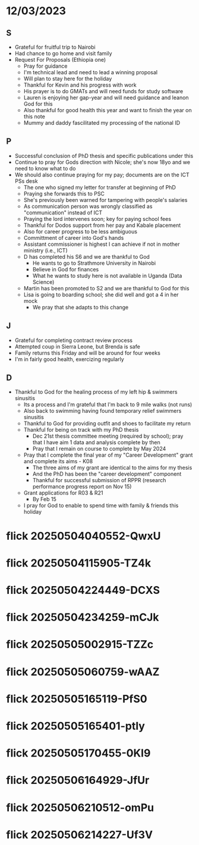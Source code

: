 # 12/03/2023
## S
- Grateful for fruitful trip to Nairobi
- Had chance to go home and visit family
- Request For Proposals (Ethiopia one)
  - Pray for guidance
  - I'm technical lead and need to lead a winning proposal
  - Will plan to stay here for the holiday
  - Thankful for Kevin and his progress with work
  - His prayer is to do GMATs and will need funds for study software
  - Lauren is enjoying her gap-year and will need guidance and leanon God for this
  - Also thankful for good health this year and want to finish the year on this note
  - Mummy and daddy fascilitated my processing of the national ID
    
## P
- Successful conclusion of PhD thesis and specific publications under this
- Continue to pray for Gods direction with Nicole; she's now 18yo and we need to know what to do
- We should also continue praying for my pay; documents are on the ICT PSs desk
  - The one who signed my letter for transfer at beginning of PhD
  - Praying she forwards this to PSC
  - She's previously been warned for tampering with people's salaries
  - As communication person was wrongly classified as "communication" instead of ICT
  - Praying the lord intervenes soon; key for paying school fees
  - Thankful for Dodos support from her pay and Kabale placement
  - Also for career progress to be less ambiguous
  - Committment of career into God's hands
  - Assistant commissioner is highest I can achieve if not in mother ministry (i.e., ICT)
  - D has completed his S6 and we are thankful to God
    - He wants to go to Strathmore University in Nairobi
    - Believe in God for finances
    - What he wants to study here is not available in Uganda (Data Science)
  - Martin has been promoted to S2 and we are thankful to God for this
  - Lisa is going to boarding school; she did well and got a 4 in her mock
    - We pray that she adapts to this change
  
## J
- Grateful for completing contract review process
- Attempted coup in Sierra Leone, but Brenda is safe
- Family returns this Friday and will be around for four weeks
- I'm in fairly good health, exercizing regularly


## D
- Thankful to God for the healing process of my left hip & swimmers sinusitis
  - Its a process and I'm grateful that I'm back to 9 mile walks (not runs)
  - Also back to swimming having found temporary relief swimmers sinusitis
  - Thankful to God for  providing outfit and shoes to facilitate my return
  - Thankful for being on track with my PhD thesis
    - Dec 21st thesis committee meeting (required by school); pray that I have aim 1 data and analysis complete by then
    - Pray that I remain on course to complete by May 2024
  - Pray that I complete the final year of my "Career Development" grant and complete its aims - K08
    - The three aims of my grant are identical to the aims for my thesis
    - And the PhD has been the "career development" component
    - Thankful for successful submission of RPPR (research performance progress report on Nov 15)
  - Grant applications for R03 & R21
    - By Feb 15
  - I pray for God to enable to spend time with family & friends this holiday
# flick 20250504040552-QwxU
# flick 20250504115905-TZ4k
# flick 20250504224449-DCXS
# flick 20250504234259-mCJk
# flick 20250505002915-TZZc
# flick 20250505060759-wAAZ
# flick 20250505165119-PfS0
# flick 20250505165401-ptIy
# flick 20250505170455-0KI9
# flick 20250506164929-JfUr
# flick 20250506210512-omPu
# flick 20250506214227-Uf3V
